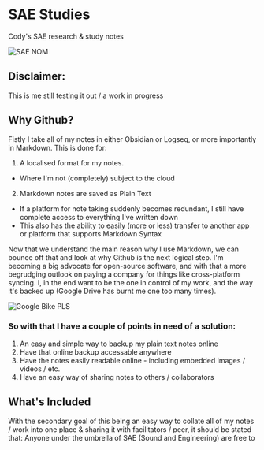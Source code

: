 # SAE Studies
Cody's SAE research &amp; study notes

![SAE NOM](https://github.com/squeakyvermin/SAE-Studies/assets/141753484/e75482c1-d44e-4f0c-8384-bd31883c5188)

## Disclaimer:
This is me still testing it out / a work in progress 

## Why Github?
Fistly I take all of my notes in either Obsidian or Logseq, or more importantly in Markdown.
This is done for:
1. A localised format for my notes.
  - Where I'm not (completely) subject to the cloud  
2. Markdown notes are saved as Plain Text
  - If a platform for note taking suddenly becomes redundant, I still have complete access to everything I've written down
  - This also has the ability to easily (more or less) transfer to another app or platform that supports Markdown Syntax

Now that we understand the main reason why I use Markdown, we can bounce off that and look at why Github is the next logical step.
I'm becoming a big advocate for open-source software, and with that a more begrudging outlook on paying a company for things like cross-platform syncing.
I, in the end want to be the one in control of my work, and the way it's backed up (Google Drive has burnt me one too many times).

![Google Bike PLS](https://i.redd.it/ohxjox37bn3b1.jpg=300x300)

### So with that I have a couple of points in need of a solution:
1. An easy and simple way to backup my plain text notes online
2. Have that online backup accessable anywhere
3. Have the notes easily readable online - including embedded images / videos / etc.
4. Have an easy way of sharing notes to others / collaborators

## What's Included
With the secondary goal of this being an easy way to collate all of my notes / work into one place & sharing it with facilitators / peer, it should be stated that: 
Anyone under the umbrella of SAE (Sound and Engineering) are free to 
